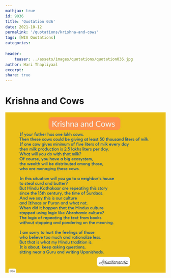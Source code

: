```yaml
---
mathjax: true
id: 9036
title: 'Quotation 036'
date: 2021-10-12
permalink: '/quotations/krishna-and-cows'
tags: [WIA Quotations] 
categories: 

header:
    teaser: ../assets/images/quotations/quotation036.jpg
author: Hari Thapliyaal 
excerpt:
share: true 
---
```


# Krishna and Cows

![Krishna and Cows](../assets/images/quotations/quotation036.jpg)
